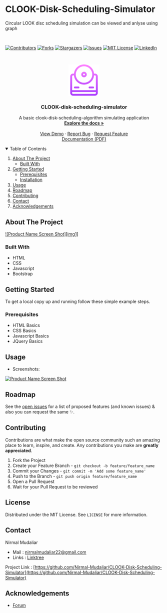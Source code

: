 # CLOOK-Disk-Scheduling-Simulator
Circular LOOK disc scheduling simulation can be viewed and anlyse using graph

<br>

[![Contributors][contributors-shield]][contributors-url]
[![Forks][forks-shield]][forks-url]
[![Stargazers][stars-shield]][stars-url]
[![Issues][issues-shield]][issues-url]
[![MIT License][license-shield]][license-url]
[![LinkedIn][linkedin-shield]][linkedin-url]
  
<!-- PROJECT LOGO -->
<br />
<p align="center">
  <a href="https://github.com/Nirmal-Mudaliar/CLOOK-Disk-Scheduling-Simulator">
    <img src="logo.png" alt="Logo" height="100px">
  </a>

  <h3 align="center">CLOOK-disk-scheduling-simulator</h3>

  <p align="center">
    A basic clook-disk-scheduling-algorithm simulating application
    <br />
    <a href="https://github.com/Nirmal-Mudaliar/CLOOK-Disk-Scheduling-Simulator"><strong>Explore the docs »</strong></a>
    <br />
    <br />
    <a href="https://github.com/Nirmal-Mudaliar/CLOOK-Disk-Scheduling-Simulator">View Demo</a>
    ·
    <a href="https://github.com/Nirmal-Mudaliar/CLOOK-Disk-Scheduling-Simulator/issues">Report Bug</a>
    ·
    <a href="https://github.com/Nirmal-Mudaliar/CLOOK-Disk-Scheduling-Simulator/issues">Request Feature</a>
    <br>
    <a href="https://drive.google.com/file/d/1zrVzwQQajaYcCv46PXqYw9XagCw20EVN/view?usp=sharing">Documentation (PDF)</a>
  </p>
</p>

<!-- TABLE OF CONTENTS -->
<details open="open">
  <summary>Table of Contents</summary>
  <ol>
    <li>
      <a href="#about-the-project">About The Project</a>
      <ul>
        <li><a href="#built-with">Built With</a></li>
      </ul>
    </li>
    <li>
      <a href="#getting-started">Getting Started</a>
      <ul>
        <li><a href="#prerequisites">Prerequisites</a></li>
        <li><a href="#installation">Installation</a></li>
      </ul>
    </li>
    <li><a href="#usage">Usage</a></li>
    <li><a href="#roadmap">Roadmap</a></li>
    <li><a href="#contributing">Contributing</a></li>
    <li><a href="#contact">Contact</a></li>
    <li><a href="#acknowledgements">Acknowledgements</a></li>
  </ol>
</details>

<!-- ABOUT THE PROJECT -->
## About The Project
[![Product Name Screen Shot][img1]](https://github.com/Nirmal-Mudaliar/CLOOK-Disk-Scheduling-Simulator)

### Built With
* HTML
* CSS
* Javascript
* Bootstrap

<!-- GETTING STARTED -->
## Getting Started
To get a local copy up and running follow these simple example steps.

### Prerequisites
* HTML Basics
* CSS Basics
* Javascript Basics
* JQuery Basics
  
<!-- USAGE EXAMPLES -->
## Usage
<ul>
  <li>Screenshots:</li>
</ul
  [![Product Name Screen Shot][img2]](https://github.com/Nirmal-Mudaliar/CLOOK-Disk-Scheduling-Simulator)
  
  [![Product Name Screen Shot][img3]](https://github.com/Nirmal-Mudaliar/CLOOK-Disk-Scheduling-Simulator)
  



<!-- ROADMAP -->
## Roadmap
See the [open issues](https://github.com/Nirmal-Mudaliar/CLOOK-Disk-Scheduling-Simulator/issues) for a list of proposed features (and known issues) & also you can request the same :sparkles:.


<!-- CONTRIBUTIONS -->
## Contributing
Contributions are what make the open source community such an amazing place to learn, inspire, and create. Any contributions you make are **greatly appreciated**.

1. Fork the Project
2. Create your Feature Branch - `git checkout -b feature/feature_name`
3. Commit your Changes - `git commit -m 'Add some feature_name'`
4. Push to the Branch - `git push origin feature/feature_name`
5. Open a Pull Request
6. Wait for your Pull Request to be reviewed

<!-- LICENSE -->
## License
Distributed under the MIT License. See `LICENSE` for more information.

<!-- CONTACT -->
## Contact
Nirmal Mudaliar
- Mail : nirmalmudaliar22@gmail.com
- Links : [Linktree](https://linktr.ee/NirmalMudaliar)

Project Link : [https://github.com/Nirmal-Mudaliar/CLOOK-Disk-Scheduling-Simulator](https://github.com/Nirmal-Mudaliar/CLOOK-Disk-Scheduling-Simulator)

<!-- ACKNOWLEDGEMENTS -->
## Acknowledgements

* [Forum](https://stackoverflow.com/)

[contributors-shield]: https://img.shields.io/github/contributors/sauravpanchal/fcfs-disk-scheduling-simulator.svg?style=for-the-badge&color=brightgreen
[contributors-url]: https://github.com/sauravpanchal/fcfs-disk-scheduling-simulator/graphs/contributors
[forks-shield]: https://img.shields.io/github/forks/sauravpanchal/fcfs-disk-scheduling-simulator?style=for-the-badge
[forks-url]: https://github.com/sauravpanchal/fcfs-disk-scheduling-simulator/network/members
[issues-shield]: https://img.shields.io/github/issues/sauravpanchal/fcfs-disk-scheduling-simulator?style=for-the-badge
[issues-url]: https://github.com/Nirmal-Mudaliar/CLOOK-Disk-Scheduling-Simulator/issues
[stars-shield]: https://img.shields.io/github/stars/sauravpanchal/fcfs-disk-scheduling-simulator?style=for-the-badge
[stars-url]: https://github.com/sauravpanchal/fcfs-disk-scheduling-simulator/stargazers
[license-shield]: https://img.shields.io/github/license/sauravpanchal/fcfs-disk-scheduling-simulator?style=for-the-badge
[license-url]: https://github.com/sauravpanchal/LICENSE
[linkedin-shield]: https://img.shields.io/badge/-LinkedIn-black.svg?style=for-the-badge&logo=linkedin&colorB=555
[linkedin-url]: https://www.linkedin.com/in/nirmal-mudaliar-318b14218/
[img2]: Product-Images/img2.JPG
[img3]: Product-Images/img3.JPG

